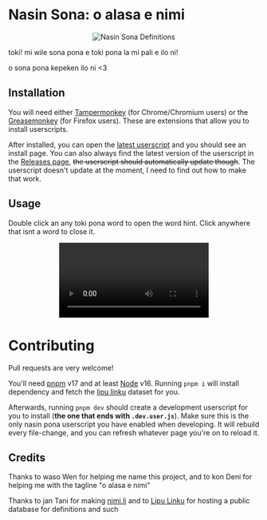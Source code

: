 [Greasemonkey]: https://addons.mozilla.org/en-US/firefox/addon/greasemonkey/
[Tampermonkey]: https://chrome.google.com/webstore/detail/tampermonkey/dhdgffkkebhmkfjojejmpbldmpobfkfo
[Latest Userscript]: https://github.com/Vap0r1ze/nasin-sona/releases/latest/download/NasinSona.user.js
[Releases Page]: https://github.com/Vap0r1ze/nasin-sona/releases

[nimi.li]: https://nimi.li/
[Lipu Linku]: https://linku.la/

[pnpm]: https://pnpm.io/
[node]: https://nodejs.org/

# Nasin Sona: o alasa e nimi
<p align="center">
  <image alt="Nasin Sona Definitions" src="https://user-images.githubusercontent.com/20448879/211380304-24d6265f-e22e-4e49-8b5b-88267e2385fc.png" />
</p>
toki! mi wile sona pona e toki pona la mi pali e ilo ni!

o sona pona kepeken ilo ni <3

## Installation

You will need either [Tampermonkey] (for Chrome/Chromium users) or the [Greasemonkey] (for Firefox users).
These are extensions that allow you to install userscripts.

After installed, you can open the [latest userscript] and you should see an install page.
You can also always find the latest version of the userscript in the [Releases page], ~~the userscript should automatically update though~~. The userscript doesn't update at the moment, I need to find out how to make that work.

## Usage

Double click an any toki pona word to open the word hint. Click anywhere that isnt a word to close it.

<p align="center">
  <video alt="Showcasing Nasin Sona" src="https://user-images.githubusercontent.com/20448879/211373089-9d27514e-7a1b-4003-bc95-83f526194135.mp4" />
</p>

# Contributing

Pull requests are very welcome!

You'll need [pnpm] v17 and at least [Node] v16. Running `pnpm i` will install dependency and fetch the [lipu linku] dataset for you.

Afterwards, running `pnpm dev` should create a development userscript for you to install (__the one that ends with `.dev.user.js`__). Make sure this is the only nasin pona userscript you have enabled when developing. It will rebuild every file-change, and you can refresh whatever page you're on to reload it.

## Credits

Thanks to waso Wen for helping me name this project, and to kon Deni for helping me with the tagline "o alasa e nimi"

Thanks to jan Tani for making [nimi.li] and to [Lipu Linku] for hosting a public database for definitions and such
